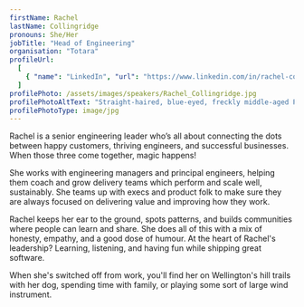 ```yaml
---
firstName: Rachel
lastName: Collingridge
pronouns: She/Her
jobTitle: "Head of Engineering"
organisation: "Totara"
profileUrl:
  [
    { "name": "LinkedIn", "url": "https://www.linkedin.com/in/rachel-collingridge/" },
  ]
profilePhoto: /assets/images/speakers/Rachel_Collingridge.jpg
profilePhotoAltText: "Straight-haired, blue-eyed, freckly middle-aged Pakeha woman playing the saxophone."
profilePhotoType: image/jpg
---
```


Rachel is a senior engineering leader who’s all about connecting the dots between happy customers, thriving engineers, and successful businesses. When those three come together, magic happens!

She works with engineering managers and principal engineers, helping them coach and grow delivery teams which perform and scale well, sustainably. She teams up with execs and product folk to make sure they are always focused on delivering value and improving how they work.

Rachel keeps her ear to the ground, spots patterns, and builds communities where people can learn and share. She does all of this with a mix of honesty, empathy, and a good dose of humour. At the heart of Rachel's leadership? Learning, listening, and having fun while shipping great software.

When she's switched off from work, you'll find her on Wellington's hill trails with her dog, spending time with family, or playing some sort of large wind instrument.
